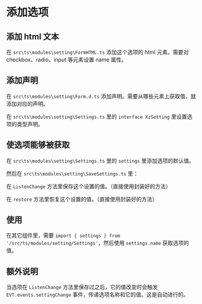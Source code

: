 # 添加选项

## 添加 html 文本

在 `src\ts\modules\setting\FormHTML.ts` 添加这个选项的 html 元素。需要对 checkbox、radio、input 等元素设置 name 属性。

## 添加声明

在 `src\ts\modules\setting\Form.d.ts` 添加声明。需要从哪些元素上获取值，就添加对应的声明。

在 `src\ts\modules\setting\Settings.ts` 里的 `interface XzSetting` 里设置选项的类型声明。

## 使选项能够被获取

在 `src\ts\modules\setting\Settings.ts` 里的 `settings` 里添加选项的默认值。

然后在 `src\ts\modules\setting\SaveSettings.ts` 里：

在 `ListenChange` 方法里保存这个设置的值。（直接使用封装好的方法）

在 `restore` 方法里恢复这个设置的值。（直接使用封装好的方法）

## 使用

在其它组件里，需要 `import { settings } from '/src/ts/modules/setting/Settings'`，然后使用 `settings.name` 获取选项的值。

## 额外说明

当选项在 `ListenChange` 方法里保存过之后，它的值改变时会触发 `EVT.events.settingChange` 事件，传递选项名称和它的值。这是自动进行的。